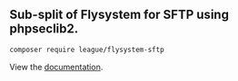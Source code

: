 ## Sub-split of Flysystem for SFTP using phpseclib2.

```bash
composer require league/flysystem-sftp
```

View the [documentation](https://flysystem.thephpleague.com/v2/docs/adapter/sftp/).
